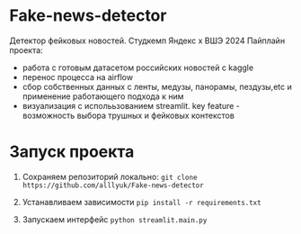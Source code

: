 # Fake-news-detector
Детектор фейковых новостей. Студкемп Яндекс x ВШЭ 2024
Пайплайн проекта:
- работа с готовым датасетом российских новостей с kaggle
- перенос процесса на airflow
- сбор собственных данных с ленты, медузы, панорамы, пездузы,etc и применение работающего подхода к ним
- визуализация с исполььзованием streamlit. key feature - возможность выбора трушных и фейковых контекстов

# Запуск проекта
1. Сохраняем репозиторий локально:
`git clone https://github.com/alllyuk/Fake-news-detector`

2. Устанавливаем зависимости
`pip install -r requirements.txt`

3. Запускаем интерфейс
`python streamlit.main.py`
